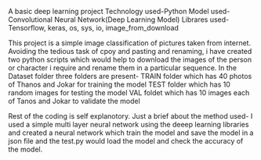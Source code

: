 
A basic deep learning project
Technology used-Python
Model used-Convolutional Neural Network(Deep Learning Model)
Librares used- Tensorflow, keras, os, sys, io, image_from_download

This project is a simple image classification of pictures taken from internet.
Avoiding the tedious task of cpoy and pasting and renaming, i have created two python scripts which would help to download the images of the person or character i require and rename them in a particular sequence.
In the Dataset folder three folders are present-
TRAIN folder which has 40 photos of Thanos and Jokar for training the model
TEST folder which has 10 random images for testing the model
VAL foldet which has 10 images each of Tanos and Jokar to validate the model

Rest of the coding is self explanotory. Just a brief about the method used-
I used a simple multi layer neural network using the deeep learning libraries and created a neural network which train the model and save the model in a json file and the test.py would load the model and check the accuracy of the model.